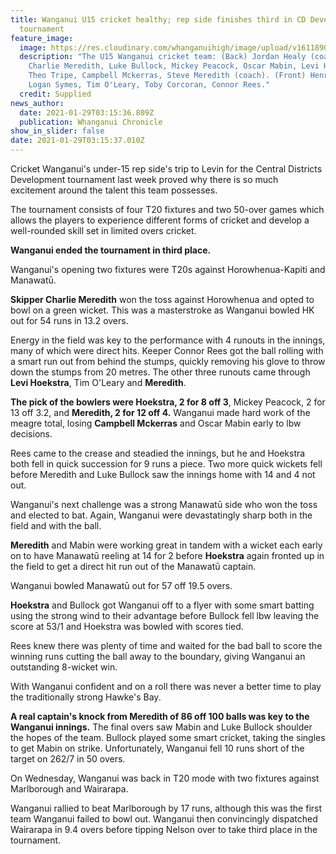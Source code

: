 ```yaml
---
title: Wanganui U15 cricket healthy; rep side finishes third in CD Development
  tournament
feature_image:
  image: https://res.cloudinary.com/whanganuihigh/image/upload/v1611890152/News/Wanganui_U15_cricket_chron_29.1.21.jpg
  description: "The U15 Wanganui cricket team: (Back) Jordan Healy (coach),
    Charlie Meredith, Luke Bullock, Mickey Peacock, Oscar Mabin, Levi Hoekstra,
    Theo Tripe, Campbell Mckerras, Steve Meredith (coach). (Front) Henry Carver,
    Logan Symes, Tim O'Leary, Toby Corcoran, Connor Rees."
  credit: Supplied
news_author:
  date: 2021-01-29T03:15:36.809Z
  publication: Whanganui Chronicle
show_in_slider: false
date: 2021-01-29T03:15:37.010Z
---
```

Cricket Wanganui's under-15 rep side's trip to Levin for the Central Districts Development tournament last week proved why there is so much excitement around the talent this team possesses.

The tournament consists of four T20 fixtures and two 50-over games which allows the players to experience different forms of cricket and develop a well-rounded skill set in limited overs cricket.

**Wanganui ended the tournament in third place.**

Wanganui's opening two fixtures were T20s against Horowhenua-Kapiti and Manawatū.

**Skipper Charlie Meredith** won the toss against Horowhenua and opted to bowl on a green wicket. This was a masterstroke as Wanganui bowled HK out for 54 runs in 13.2 overs.

Energy in the field was key to the performance with 4 runouts in the innings, many of which were direct hits. Keeper Connor Rees got the ball rolling with a smart run out from behind the stumps, quickly removing his glove to throw down the stumps from 20 metres. The other three runouts came through **Levi Hoekstra**, Tim O'Leary and **Meredith**.

**The pick of the bowlers were Hoekstra, 2 for 8 off 3**, Mickey Peacock, 2 for 13 off 3.2, and **Meredith, 2 for 12 off 4.** Wanganui made hard work of the meagre total, losing **Campbell Mckerras** and Oscar Mabin early to lbw decisions.

Rees came to the crease and steadied the innings, but he and Hoekstra both fell in quick succession for 9 runs a piece. Two more quick wickets fell before Meredith and Luke Bullock saw the innings home with 14 and 4 not out.

Wanganui's next challenge was a strong Manawatū side who won the toss and elected to bat. Again, Wanganui were devastatingly sharp both in the field and with the ball.

**Meredith** and Mabin were working great in tandem with a wicket each early on to have Manawatū reeling at 14 for 2 before **Hoekstra** again fronted up in the field to get a direct hit run out of the Manawatū captain.

Wanganui bowled Manawatū out for 57 off 19.5 overs.

**Hoekstra** and Bullock got Wanganui off to a flyer with some smart batting using the strong wind to their advantage before Bullock fell lbw leaving the score at 53/1 and Hoekstra was bowled with scores tied.

Rees knew there was plenty of time and waited for the bad ball to score the winning runs cutting the ball away to the boundary, giving Wanganui an outstanding 8-wicket win.

With Wanganui confident and on a roll there was never a better time to play the traditionally strong Hawke's Bay.

**A real captain's knock from Meredith of 86 off 100 balls was key to the Wanganui innings.** The final overs saw Mabin and Luke Bullock shoulder the hopes of the team. Bullock played some smart cricket, taking the singles to get Mabin on strike. Unfortunately, Wanganui fell 10 runs short of the target on 262/7 in 50 overs.

On Wednesday, Wanganui was back in T20 mode with two fixtures against Marlborough and Wairarapa.

Wanganui rallied to beat Marlborough by 17 runs, although this was the first team Wanganui failed to bowl out. Wanganui then convincingly dispatched Wairarapa in 9.4 overs before tipping Nelson over to take third place in the tournament.


